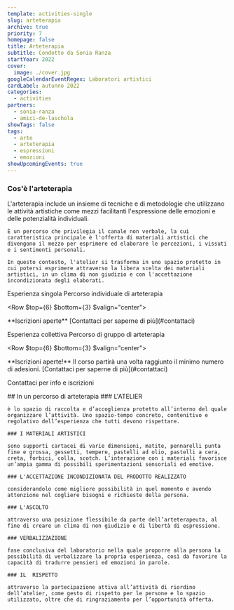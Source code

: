 ```yaml
---
template: activities-single
slug: arteterapia
archive: true
priority: 7
homepage: false
title: Arteterapia
subtitle: Condotto da Sonia Ranza
startYear: 2022
cover:
  image: ./cover.jpg
googleCalendarEventRegex: Laboratori artistici
cardLabel: autunno 2022
categories:
  - activities
partners:
  - sonia-ranza
  - amici-de-laschola
showTags: false
tags:
  - arte
  - arteterapia
  - espressioni
  - emozioni
showUpcomingEvents: true
---
```


### Cos'è l'arteterapia

<Row>
  <Col $initial $columned $top={2}>
    L'arteterapia include un insieme di tecniche e di metodologie che utilizzano le attività artistiche come mezzi facilitanti l'espressione delle emozioni e delle potenzialità individuali.

    È un percorso che privilegia il canale non verbale, la cui caratteristica principale è l'offerta di materiali artistici che divengono il mezzo per esprimere ed elaborare le percezioni, i vissuti e i sentimenti personali.
    
    In questo contesto, l'atelier si trasforma in uno spazio protetto in cui potersi esprimere attraverso la libera scelta dei materiali artistici, in un clima di non giudizio e con l'accettazione incondizionata degli elaborati.
  </Col>
</Row>

<SectionTitle>Esperienza singola</SectionTitle>
<SectionSubtitle>Percorso individuale di arteterapia</SectionSubtitle>

<Row $top={6} $bottom={3} $valign="center">
  <Col md={6}>
    <EntryInfo variant="upcoming" value="Giorni e orari da definire"/>
    <EntryInfo variant="upcoming" label="Periodo" value="autunno 2022"/>
    <EntryInfo variant="duration" value="1h"/>
    <EntryInfo variant="price" value="40 € per incontro"/>
    <EntryInfo variant="teacher" value="Sonia Ranza"/>
  </Col>
  <Col md={6}>
    <Alert $bottom={3} color="lilla">
      **Iscrizioni aperte** [Contattaci  per saperne di più](#contattaci)
    </Alert>
  </Col>
</Row>

<SectionTitle>Esperienza collettiva</SectionTitle>
<SectionSubtitle>Percorso di gruppo di arteterapia</SectionSubtitle>

<Row $top={6} $bottom={3} $valign="center">
  <Col md={6}>
    <EntryInfo variant="upcoming" value="Giorni e orari da definire"/>
    <EntryInfo variant="upcoming" label="Periodo" value="autunno 2022"/>
    <EntryInfo variant="duration" value="1h"/>
    <EntryInfo variant="price" value="25 € per incontro"/>
    <EntryInfo variant="teacher" value="Sonia Ranza"/>
  </Col>
  <Col md={6}>
    <Alert $bottom={3} color="lilla">
      **Iscrizioni aperte!** Il corso partirà una volta raggiunto il minimo numero di adesioni. [Contattaci  per saperne di più](#contattaci)
    </Alert>
  </Col>
</Row>

<ButtonLink anchor="contattaci">Contattaci per info e iscrizioni</ButtonLink>

<Row>
  <Col>
    ## In un percorso di arteterapia
  </Col>
  <Col $columned>
    ### L'ATELIER

    è lo spazio di raccolta e d’accoglienza protetto all’interno del quale organizzare l’attività. Uno spazio-tempo concreto, contenitivo e regolativo dell’esperienza che tutti devono rispettare.

    ### I MATERIALI ARTISTICI

    sono supporti cartacei di varie dimensioni, matite, pennarelli punta fine e grossa, gessetti, tempere, pastelli ad olio, pastelli a cera, creta, forbici, colla, scotch. L’interazione con i materiali favorisce un’ampia gamma di possibili sperimentazioni sensoriali ed emotive.

    ### L'ACCETTAZIONE INCONDIZIONATA DEL PRODOTTO REALIZZATO

    considerandolo come migliore possibilità in quel momento e avendo attenzione nel cogliere bisogni e richieste della persona.
     
    ### L'ASCOLTO

    attraverso una posizione flessibile da parte dell’arteterapeuta, al fine di creare un clima di non giudizio e di libertà di espressione.

    ### VERBALIZZAZIONE

    fase conclusiva del laboratorio nella quale proporre alla persona la possibilità di verbalizzare la propria esperienza, così da favorire la capacità di tradurre pensieri ed emozioni in parole.

    ### IL  RISPETTO

    attraverso la partecipazione attiva all’attività di riordino dell’atelier, come gesto di rispetto per le persone e lo spazio utilizzato, oltre che di ringraziamento per l’opportunità offerta.
  </Col>
</Row>

<FormContact id="contattaci" phoneable emailable subject="Percorsi di arteterapia" subtitle="Contattaci" title="per iscrizioni o per richiedere maggiori informazioni" msg="Ciao, vi scrivo riguardo al Arteterapia / Lezioni individuali di arteterapia."></FormContact>
